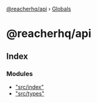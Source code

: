 [@reacherhq/api](README.md) › [Globals](globals.md)

# @reacherhq/api

## Index

### Modules

* ["src/index"](modules/_src_index_.md)
* ["src/types"](modules/_src_types_.md)
